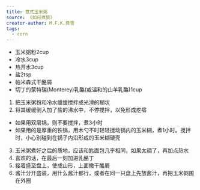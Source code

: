 ```yaml
---
title: 意式玉米粥
source: 《如何煮狼》
creator-author: M.F.K.费雪
tags:
  - corn
---
```


- 玉米粥粉2cup
- 冷水3cup
- 热开水3cup
- 盐2tsp
- 帕米森式干酪屑
- 切丁的蒙特瑞(Monterey)乳酪(或温和的山羊乳酪)1cup

1. 把玉米粥粉和冷水缓缓搅拌成光滑的糊状
2. 将其缓缓倒入加了盐的沸水中，不停搅拌，以免形成疙瘩
  - 如果用双层锅，则不要搅拌，煮3小时
  - 如果用的是厚重的铁锅，用木勺不时轻轻搅动锅内的玉米糊，煮1小时。搅拌时，小心别碰到在锅子内沿形成的玉米糊硬壳
3. 玉米粥煮好之后的质地，应该和匙面包几乎相同，如果太稠了，再加点热水
4. 喜欢的话，在最后一刻加进乳酪丁
5. 接着盛至盘上，使成山形，上面撒干酪屑
6. 酱汁分开盛装，用什么酱汁都行，或者在同一只盘上先放酱汁，再把玉米粥围在外圈